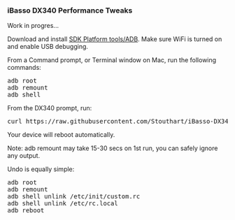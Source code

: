 <h3>iBasso DX340 Performance Tweaks</h3>

Work in progres...

Download and install <a href="https://developer.android.com/tools/releases/platform-tools" target="_blank">SDK Platform tools/ADB</a>. Make sure WiFi is turned on and enable USB debugging.

From a Command prompt, or Terminal window on Mac, run the following commands:
<pre>
adb root
adb remount
adb shell
</pre>
From the DX340 prompt, run:
<pre>
curl https://raw.githubusercontent.com/Stouthart/iBasso-DX340/refs/heads/main/tweak.sh | /bin/sh 
</pre>

Your device will reboot automatically.

Note: adb remount may take 15-30 secs on 1st run, you can safely ignore any output.

Undo is equally simple:
<pre>
adb root
adb remount
adb shell unlink /etc/init/custom.rc
adb shell unlink /etc/rc.local
adb reboot
<pre>
